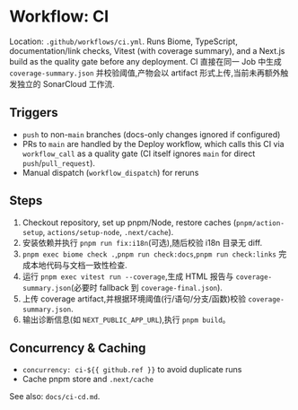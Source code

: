 # Workflow: CI

Location: `.github/workflows/ci.yml`. Runs Biome, TypeScript, documentation/link checks, Vitest (with coverage summary), and a Next.js build as the quality gate before any deployment.
CI 直接在同一 Job 中生成 `coverage-summary.json` 并校验阈值,产物会以 artifact 形式上传,当前未再额外触发独立的 SonarCloud 工作流.

## Triggers
- `push` to non-`main` branches (docs-only changes ignored if configured)
- PRs to `main` are handled by the Deploy workflow, which calls this CI via `workflow_call` as a quality gate (CI itself ignores `main` for direct `push`/`pull_request`).
- Manual dispatch (`workflow_dispatch`) for reruns

## Steps
1. Checkout repository, set up pnpm/Node, restore caches (`pnpm/action-setup`, `actions/setup-node`, `.next/cache`).
2. 安装依赖并执行 `pnpm run fix:i18n`(可选),随后校验 i18n 目录无 diff.
3. `pnpm exec biome check .`,`pnpm run check:docs`,`pnpm run check:links` 完成本地代码与文档一致性检查.
4. 运行 `pnpm exec vitest run --coverage`,生成 HTML 报告与 `coverage-summary.json`(必要时 fallback 到 `coverage-final.json`).
5. 上传 coverage artifact,并根据环境阈值(行/语句/分支/函数)校验 `coverage-summary.json`.
6. 输出诊断信息(如 `NEXT_PUBLIC_APP_URL`),执行 `pnpm build`。

## Concurrency & Caching
- `concurrency: ci-${{ github.ref }}` to avoid duplicate runs
- Cache pnpm store and `.next/cache`

See also: `docs/ci-cd.md`.

